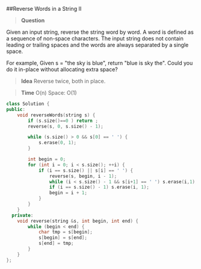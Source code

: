 

##Reverse Words in a String II

>**Question**

Given an input string, reverse the string word by word. A word is defined as a sequence of non-space characters.
The input string does not contain leading or trailing spaces and the words are always separated by a single space.

For example,
Given s = "the sky is blue",
return "blue is sky the".
Could you do it in-place without allocating extra space?

>**Idea** Reverse twice, both in place.


>**Time** O(n) Space: O(1)

```c++
class Solution {
public:
    void reverseWords(string s) {
        if (s.size()==0 ) return ;
        reverse(s, 0, s.size() - 1);

        while (s.size() > 0 && s[0] == ' ') {
            s.erase(0, 1);
        }

        int begin = 0;
        for (int i = 0; i < s.size(); ++i) {
            if (i == s.size() || s[i] == ' ') {
                reverse(s, begin, i - 1);
                while (i < s.size() - 1 && s[i+1] == ' ') s.erase(i,1);
                if (i == s.size() - 1) s.erase(i, 1);
                begin = i + 1;
            }
        }
    }
  private:
    void reverse(string &s, int begin, int end) {
        while (begin < end) {
            char tmp = s[begin];
            s[begin] = s[end];
            s[end] = tmp;
        }
    }
};

```
